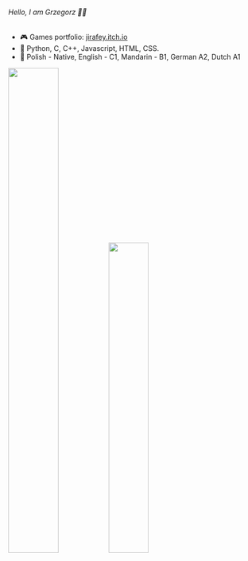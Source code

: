 ###### Hello, I am Grzegorz 👋🏻
- 🎮 Games portfolio: [jirafey.itch.io](https://jirafey.itch.io/)
- 💛 Python, C, C++, Javascript, HTML, CSS.
- 💬 Polish - Native, English - C1, Mandarin - B1, German A2, Dutch A1

<a href="https://github.com/Jirafey"><img src="https://github-readme-stats.vercel.app/api?username=Jirafey&show_icons=true&layout=compact&count_private=true&hide_title=true&theme=default" style="width: 50%; max-width: 40%; min-width: 40%;"><img src="https://github-readme-stats.vercel.app/api/top-langs/?username=Jirafey&layout=compact&count_private=true&theme=default" style="width: 40%; max-width: 40%; min-width: 40%;"></a>

